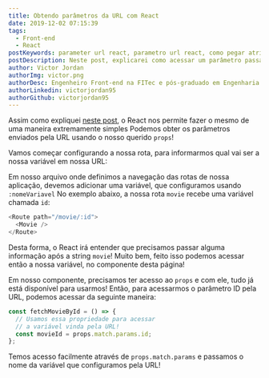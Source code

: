 ```yaml
---
title: Obtendo parâmetros da URL com React
date: 2019-12-02 07:15:39
tags:
  - Front-end
  - React
postKeywords: parameter url react, parametro url react, como pegar atributo url react, react url variavel, get variable url
postDescription: Neste post, explicarei como acessar um parâmetro passado pela URL com o React, acessando a variável da URL pelo props, do React!
author: Victor Jordan
authorImg: victor.png
authorDesc: Engenheiro Front-end na FITec e pós-graduado em Engenharia de Software pela PUC-MG e formado em Banco de Dados pela Fatec, apaixonado por usabilidade, performance e UX!
authorLinkedin: victorjordan95
authorGithub: victorjordan95
---
```


Assim como expliquei [neste post](https://backefront.com.br/como-obter-parametro-url-angular/), o React nos permite fazer o mesmo de uma maneira extremamente simples
Podemos obter os parâmetros enviados pela URL usando o nosso querido `props`!

Vamos começar configurando a nossa rota, para informarmos qual vai ser a nossa variável em nossa URL:

<!-- more -->

Em nosso arquivo onde definimos a navegação das rotas de nossa aplicação, devemos adicionar uma variável, que configuramos usando `:nomeVariavel`
No exemplo abaixo, a nossa rota `movie` recebe uma variável chamada `id`:

```javascript
<Route path="/movie/:id">
  <Movie />
</Route>
```

Desta forma, o React irá entender que precisamos passar alguma informação após a string `movie`!
Muito bem, feito isso podemos acessar então a nossa variável, no componente desta página!

Em nosso componente, precisamos ter acesso ao `props` e com ele, tudo já está disponível para usarmos!
Então, para acessarmos o parâmetro ID pela URL, podemos acessar da seguinte maneira:

```javascript
const fetchMovieById = () => {
  // Usamos essa propriedade para acessar
  // a variável vinda pela URL!
  const movieId = props.match.params.id;
};
```

Temos acesso facilmente através de `props.match.params` e passamos o nome da variável que configuramos pela URL!
